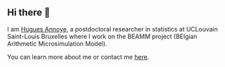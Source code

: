 ## Hi there 👋

I am [Hugues Annoye](https://huguesannoye.netlify.app/), a postdoctoral researcher in statistics at UCLouvain Saint-Louis Bruxelles where I work on the BEAMM project (BElgian Arithmetic Microsimulation Model).

You can learn more about me or contact me [here](https://huguesannoye.netlify.app/).

<!--
**HuguesAnnoye/HuguesAnnoye** is a ✨ _special_ ✨ repository because its `README.md` (this file) appears on your GitHub profile.

Here are some ideas to get you started:

- 🔭 I’m currently working on ...
- 🌱 I’m currently learning ...
- 👯 I’m looking to collaborate on ...
- 🤔 I’m looking for help with ...
- 💬 Ask me about ...
- 📫 How to reach me: ...
- 😄 Pronouns: ...
- ⚡ Fun fact: ...
-->
